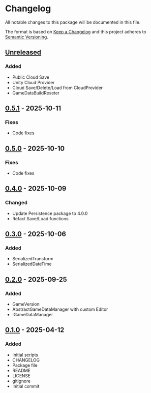 # Changelog
All notable changes to this package will be documented in this file.

The format is based on [Keep a Changelog](http://keepachangelog.com/en/1.0.0/)
and this project adheres to [Semantic Versioning](http://semver.org/spec/v2.0.0.html).

## [Unreleased]

### Added
- Public Cloud Save
- Unity Cloud Provider
- Cloud Save/Delete/Load from CloudProvider
- GameDataBuildReseter

## [0.5.1] - 2025-10-11
### Fixes
- Code fixes

## [0.5.0] - 2025-10-10
### Fixes
- Code fixes

## [0.4.0] - 2025-10-09
### Changed
- Update Persistence package to 4.0.0
- Refact Save/Load functions

## [0.3.0] - 2025-10-06
### Added
- SerializedTransform
- SerializedDateTime

## [0.2.0] - 2025-09-25
### Added
- GameVersion
- AbstractGameDataManager with custom Editor
- IGameDataManager

## [0.1.0] - 2025-04-12
### Added
- Initial scripts
- CHANGELOG
- Package file
- README
- LICENSE
- gitignore
- Initial commit

[Unreleased]: https://github.com/HyagoOliveira/GameDataSystem/compare/0.5.1...main
[0.5.1]: https://github.com/HyagoOliveira/GameDataSystem/tree/0.5.1/
[0.5.0]: https://github.com/HyagoOliveira/GameDataSystem/tree/0.5.0/
[0.4.0]: https://github.com/HyagoOliveira/GameDataSystem/tree/0.4.0/
[0.3.0]: https://github.com/HyagoOliveira/GameDataSystem/tree/0.3.0/
[0.2.0]: https://github.com/HyagoOliveira/GameDataSystem/tree/0.2.0/
[0.1.0]: https://github.com/HyagoOliveira/GameDataSystem/tree/0.1.0/
